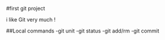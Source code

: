 #first git project

i like Git very much !


##Local commands
-git unit
-git status 
-git add/rm
-git commit